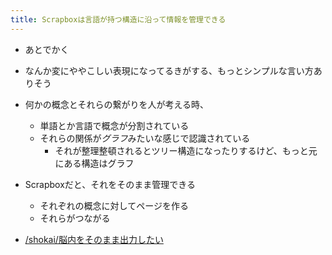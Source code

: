 ```yaml
---
title: Scrapboxは言語が持つ構造に沿って情報を管理できる
---
```


* あとでかく

* なんか変にややこしい表現になってるきがする、もっとシンプルな言い方ありそう

* 何かの概念とそれらの繋がりを人が考える時、
  
  * 単語とか言語で概念が分割されている
  * それらの関係が*グラフ*みたいな感じで認識されている
    * それが整理整頓されるとツリー構造になったりするけど、もっと元にある構造はグラフ
* Scrapboxだと、それをそのまま管理できる
  
  * それぞれの概念に対してページを作る
  * それらがつながる
* [/shokai/脳内をそのまま出力したい](https://scrapbox.io/shokai/脳内をそのまま出力したい)
